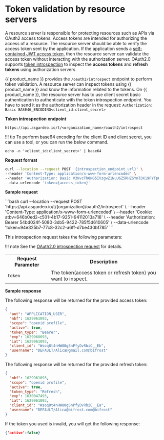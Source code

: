 # Token validation by resource servers

A resource server is responsible for protecting resources such as APIs via OAuth2 access tokens. Access tokens are intended for authorizing the access of a resource.
The resource server should be able to verify the access token sent by the application. If the application sends a [self-contained JWT access token](../../references/app-settings/oidc-settings-for-app/#access-token), then the resource server can validate the access token without interacting with the authorization server.
OAuth2.0 supports [token introspection](https://datatracker.ietf.org/doc/html/rfc7662) to inspect the **access tokens** and **refresh tokens** using authorization servers.

{{ product_name }} provides the `/oauth2/introspect` endpoint to perform token validation. A resource server can inspect tokens using {{ product_name }} and know the information related to the tokens. On {{ product_name }}, the resource server has to use client secret basic authentication to authenticate with the token introspection endpoint.
You have to send it as the authorization header in the request: `Authorization: Basic BASE46_ENCODING<client_id:client_secret>`

**Token introspection endpoint**

``` 
https://api.asgardeo.io/t/<organization_name>/oauth2/introspect
```

!!! tip
    To perform base64 encoding for the client ID and client secret, you can use a tool, or you can run the below command.

`
echo -n '<client_id:client_secret>' | base64
`

**Request format**

```bash
curl --location --request POST '{introspection_endpoint_url}' \
--header 'Content-Type: application/x-www-form-urlencoded' \
--header 'Authorization: Basic V3NvcTh0NG5IVzgwZ1NuUGZ5RHZSYmlDX19FYTp6MEM3OXpsb3B4OGk3QnlPdzhLMTVBOWRwbFlh' \
--data-urlencode 'token={access_token}'
```

**Sample request**

<CodeGroupItem title="cURL" active>
```bash
curl --location --request POST 'https://api.asgardeo.io/t/{organization}/oauth2/introspect' \
--header 'Content-Type: application/x-www-form-urlencoded' \
--header 'Cookie: atbv=646b0ed2-c501-4b17-9251-94112013a718' \
--header 'Authorization: Bearer 54bd024f-5080-3db5-9422-785f5d610605' \
--data-urlencode 'token=94e325b7-77c8-32c2-a6ff-d7be430bf785'
```
</CodeGroupItem>

This introspection request takes the following parameters:

!!! note
    See the [OAuth2.0 introspection request](https://datatracker.ietf.org/doc/html/rfc7662#section-2.1) for details.

<table>
  <tr>
    <th>Request Parameter</th>
    <th>Description</th>
  </tr>
  <tr>
    <td><code>token</code><Badge text="Required" type="mandatory"/></td>
    <td>The token(access token or refresh token) you want to inspect.</td>
  </tr>
</table>

**Sample response**

The following response will be returned for the provided access token:
```json
{
  "aut": "APPLICATION_USER",
  "nbf": 1629961093,
  "scope": "openid profile",
  "active": true,
  "token_type": "Bearer",
  "exp": 1629968693,
  "iat": 1629961093,
  "client_id": "Wsoq8t4nHW80gSnPfyDvRbiC__Eb",
  "username": "DEFAULT/Alica@gmail.com@bifrost"
}
```

The following response will be returned for the provided refresh token:

```json
{
  "nbf": 1629961093,
  "scope": "openid profile",
  "active": true,
  "token_type": "Refresh",
  "exp": 1630047493,
  "iat": 1629961093,
  "client_id": "Wsoq8t4nHW80gSnPfyDvRbiC__Ea",
  "username": "DEFAULT/Alica@bifrost.com@bifrost"
}
```

If the token you used is invalid, you will get the following response:

```json
{'active':false}
```

<br>
